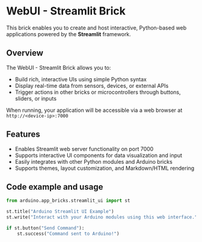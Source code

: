 # WebUI - Streamlit Brick

This brick enables you to create and host interactive, Python-based web applications powered by the **Streamlit** framework.

## Overview

The WebUI - Streamlit Brick allows you to:

- Build rich, interactive UIs using simple Python syntax
- Display real-time data from sensors, devices, or external APIs
- Trigger actions in other bricks or microcontrollers through buttons, sliders, or inputs

When running, your application will be accessible via a web browser at `http://<device-ip>:7000`

## Features

- Enables Streamlit web server functionality on port 7000
- Supports interactive UI components for data visualization and input
- Easily integrates with other Python modules and Arduino bricks
- Supports themes, layout customization, and Markdown/HTML rendering

## Code example and usage

```python
from arduino.app_bricks.streamlit_ui import st

st.title("Arduino Streamlit UI Example")
st.write("Interact with your Arduino modules using this web interface.")

if st.button("Send Command"):
    st.success("Command sent to Arduino!")
    
```

